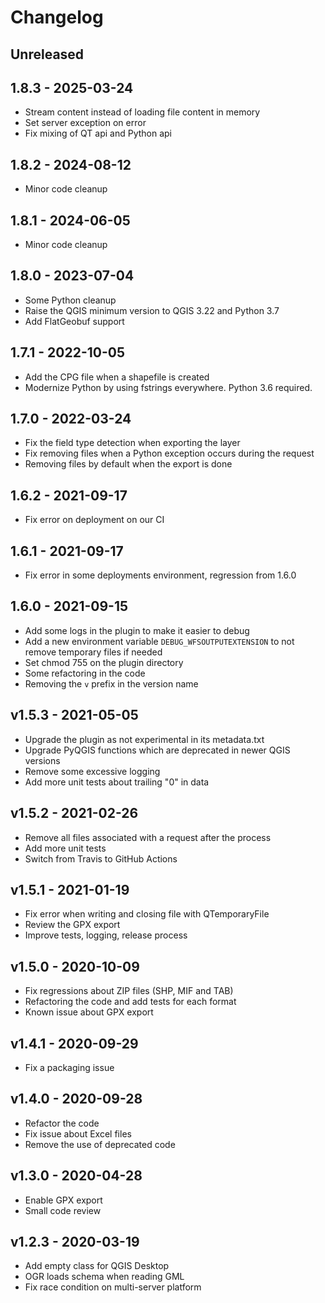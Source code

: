 # Changelog

## Unreleased

## 1.8.3 - 2025-03-24

* Stream content instead of loading file content in memory
* Set server exception on error
* Fix mixing of QT api and Python api 

## 1.8.2 - 2024-08-12

* Minor code cleanup


## 1.8.1 - 2024-06-05

* Minor code cleanup

## 1.8.0 - 2023-07-04

* Some Python cleanup
* Raise the QGIS minimum version to QGIS 3.22 and Python 3.7
* Add FlatGeobuf support

## 1.7.1 - 2022-10-05

* Add the CPG file when a shapefile is created
* Modernize Python by using fstrings everywhere. Python 3.6 required.

## 1.7.0 - 2022-03-24

* Fix the field type detection when exporting the layer
* Fix removing files when a Python exception occurs during the request
* Removing files by default when the export is done

## 1.6.2 - 2021-09-17

* Fix error on deployment on our CI

## 1.6.1 - 2021-09-17

* Fix error in some deployments environment, regression from 1.6.0

## 1.6.0 - 2021-09-15

* Add some logs in the plugin to make it easier to debug
* Add a new environment variable `DEBUG_WFSOUTPUTEXTENSION` to not remove temporary files if needed
* Set chmod 755 on the plugin directory
* Some refactoring in the code
* Removing the `v` prefix in the version name

## v1.5.3 - 2021-05-05

* Upgrade the plugin as not experimental in its metadata.txt
* Upgrade PyQGIS functions which are deprecated in newer QGIS versions
* Remove some excessive logging
* Add more unit tests about trailing "0" in data

## v1.5.2 - 2021-02-26

* Remove all files associated with a request after the process
* Add more unit tests
* Switch from Travis to GitHub Actions

## v1.5.1 - 2021-01-19

* Fix error when writing and closing file with QTemporaryFile
* Review the GPX export
* Improve tests, logging, release process

## v1.5.0 - 2020-10-09

* Fix regressions about ZIP files (SHP, MIF and TAB)
* Refactoring the code and add tests for each format
* Known issue about GPX export

## v1.4.1 - 2020-09-29

* Fix a packaging issue

## v1.4.0 - 2020-09-28

* Refactor the code
* Fix issue about Excel files
* Remove the use of deprecated code

## v1.3.0 - 2020-04-28

* Enable GPX export
* Small code review

## v1.2.3 - 2020-03-19

* Add empty class for QGIS Desktop
* OGR loads schema when reading GML
* Fix race condition on multi-server platform
